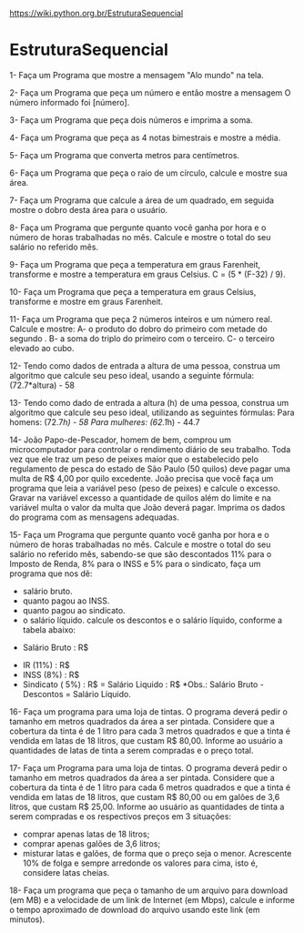 https://wiki.python.org.br/EstruturaSequencial





# EstruturaSequencial
1- Faça um Programa que mostre a mensagem "Alo mundo" na tela.

2- Faça um Programa que peça um número e então mostre a mensagem O número informado foi [número].

3- Faça um Programa que peça dois números e imprima a soma.

4- Faça um Programa que peça as 4 notas bimestrais e mostre a média.

5- Faça um Programa que converta metros para centímetros.

6- Faça um Programa que peça o raio de um círculo, calcule e mostre sua área.

7- Faça um Programa que calcule a área de um quadrado, em seguida mostre o dobro desta área para o usuário.

8- Faça um Programa que pergunte quanto você ganha por hora e o número de horas trabalhadas no mês. Calcule e mostre o total do seu salário no referido mês.

9- Faça um Programa que peça a temperatura em graus Farenheit, transforme e mostre a temperatura em graus Celsius.
      C = (5 * (F-32) / 9).

10- Faça um Programa que peça a temperatura em graus Celsius, transforme e mostre em graus Farenheit.

11- Faça um Programa que peça 2 números inteiros e um número real. Calcule e mostre:
    A- o produto do dobro do primeiro com metade do segundo .
    B- a soma do triplo do primeiro com o terceiro.
    C- o terceiro elevado ao cubo.

12- Tendo como dados de entrada a altura de uma pessoa, construa um algoritmo que calcule seu peso ideal, usando a seguinte fórmula:             (72.7*altura) - 58

13- Tendo como dado de entrada a altura (h) de uma pessoa, construa um algoritmo que calcule seu peso ideal, utilizando as seguintes fórmulas:
     Para homens: (72.7*h) - 58
     Para mulheres: (62.1*h) - 44.7


14- João Papo-de-Pescador, homem de bem, comprou um microcomputador para controlar o rendimento diário de seu trabalho. Toda vez que ele traz um peso de peixes maior que o estabelecido pelo regulamento de pesca do estado de São Paulo (50 quilos) deve pagar uma multa de R$ 4,00 por quilo excedente. João precisa que você faça um programa que leia a variável peso (peso de peixes) e calcule o excesso. Gravar na variável excesso a quantidade de quilos além do limite e na variável multa o valor da multa que João deverá pagar. Imprima os dados do programa com as mensagens adequadas.


15- Faça um Programa que pergunte quanto você ganha por hora e o número de horas trabalhadas no mês. Calcule e mostre o total do seu salário no referido mês, sabendo-se que são descontados 11% para o Imposto de Renda, 8% para o INSS e 5% para o sindicato, faça um programa que nos dê:
 - salário bruto.
 - quanto pagou ao INSS.
 - quanto pagou ao sindicato.
 - o salário líquido.
calcule os descontos e o salário líquido, conforme a tabela abaixo:
+ Salário Bruto : R$
- IR (11%) : R$
- INSS (8%) : R$
- Sindicato ( 5%) : R$
= Salário Liquido : R$
*Obs.: Salário Bruto - Descontos = Salário Líquido.


16- Faça um programa para uma loja de tintas. O programa deverá pedir o tamanho em metros quadrados da área a ser pintada. Considere que a cobertura da tinta é de 1 litro para cada 3 metros quadrados e que a tinta é vendida em latas de 18 litros, que custam R$ 80,00. Informe ao usuário a quantidades de latas de tinta a serem compradas e o preço total.


17- Faça um Programa para uma loja de tintas. O programa deverá pedir o tamanho em metros quadrados da área a ser pintada. Considere que a cobertura da tinta é de 1 litro para cada 6 metros quadrados e que a tinta é vendida em latas de 18 litros, que custam R$ 80,00 ou em galões de 3,6 litros, que custam R$ 25,00.
Informe ao usuário as quantidades de tinta a serem compradas e os respectivos preços em 3 situações:
 - comprar apenas latas de 18 litros;
 - comprar apenas galões de 3,6 litros;
 - misturar latas e galões, de forma que o preço seja o menor. Acrescente 10% de folga e sempre arredonde os valores para cima, isto é,     considere latas cheias.


18- Faça um programa que peça o tamanho de um arquivo para download (em MB) e a velocidade de um link de Internet (em Mbps), calcule e informe o tempo aproximado de download do arquivo usando este link (em minutos).
